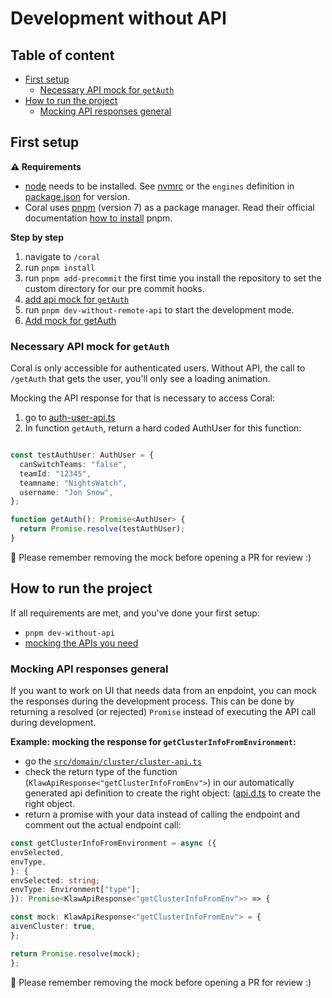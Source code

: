 # Development without API

## Table of content

* [First setup](#first-setup)
  + [Necessary API mock for `getAuth`](#necessary-api-mock-for-getauth)
* [How to run the project](#how-to-run-the-project)
  + [Mocking API responses general](#mocking-api-responses-general)


## First setup

**⚠️ Requirements**

- [node](https://nodejs.org/en/) needs to be installed. See [nvmrc](../.nvmrc) or the `engines` definition in [package.json](../package.json) for version.
- Coral uses [pnpm](https://pnpm.io/) (version 7) as a package manager. Read their official documentation [how to install](https://pnpm.io/installation) pnpm.

**Step by step**

1. navigate to `/coral`
2. run `pnpm install`
3. run `pnpm add-precommit` the first time you install the repository to set the custom directory for our pre commit hooks.
4. [add api mock for `getAuth`](../docs/development-witout-api.md#necessary-api-mock-for-getauth)
5. run `pnpm dev-without-remote-api` to start the development mode.
6. [Add mock for getAuth](#necessary-api-mock-for-getauth)

### Necessary API mock for `getAuth`

Coral is only accessible for authenticated users. Without API, the call to `/getAuth` that gets the user, you'll only see a loading animation. 

Mocking the API response for that is necessary to access Coral:

1. go to [auth-user-api.ts](../src/domain/auth-user/auth-user-api.ts)
2. In function `getAuth`, return a hard coded AuthUser for this function:

```typescript

const testAuthUser: AuthUser = {
  canSwitchTeams: "false",
  teamId: "12345",
  teamname: "NightsWatch",
  username: "Jon Snow",
};

function getAuth(): Promise<AuthUser> {
  return Promise.resolve(testAuthUser);
}
```
🙇  Please remember removing the mock before opening a PR for review :)


## How to run the project

If all requirements are met, and you've done your first setup:

- `pnpm dev-without-api`
- [mocking the APIs you need](#mocking-api-responses-general)

### Mocking API responses general
If you want to work on UI that needs data from an enpdoint, you can mock the responses during the development process. This can be done by returning a resolved (or rejected) `Promise` instead of executing the API call during development. 

**Example: mocking the response for `getClusterInfoFromEnvironment`:**

- go the [`src/domain/cluster/cluster-api.ts`](../src/domain/cluster/cluster-api.ts)
- check the return type of the function (`KlawApiResponse<"getClusterInfoFromEnv">`) in our automatically generated api definition to create the right object: ([api.d.ts](../types/api.d.ts) to create the right object.
- return a promise with your data instead of calling the endpoint and comment out the actual endpoint call:

```typescript
const getClusterInfoFromEnvironment = async ({
envSelected,
envType,
}: {
envSelected: string;
envType: Environment["type"];
}): Promise<KlawApiResponse<"getClusterInfoFromEnv">> => {

const mock: KlawApiResponse<"getClusterInfoFromEnv"> = {
aivenCluster: true,
};

return Promise.resolve(mock);
};

```

🙇  Please remember removing the mock before opening a PR for review :)